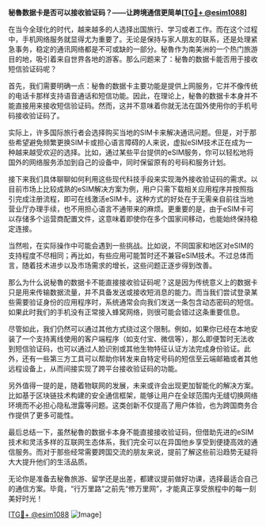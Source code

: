 **秘魯数据卡是否可以接收验证码？——让跨境通信更简单[[TG💪+ @esim1088](https://t.me/s/esim1088)]**

在当今全球化的时代，越来越多的人选择出国旅行、学习或者工作。而在这个过程中，手机网络服务就显得尤为重要了。无论是保持与家人朋友的联系，还是处理紧急事务，稳定的通讯网络都是不可或缺的一部分。秘魯作为南美洲的一个热门旅游目的地，吸引着来自世界各地的游客。那么问题来了：秘魯的数据卡能否用于接收短信验证码呢？

首先，我们需要明确一点：秘魯的数据卡主要功能是提供上网服务，它并不像传统的电话卡那样支持语音通话和短信功能。因此，在理论上，秘魯的数据卡本身并不能直接用来接收短信验证码。然而，这并不意味着你就无法在国外使用你的手机号码接收验证码了。

实际上，许多国际旅行者会选择购买当地的SIM卡来解决通讯问题。但是，对于那些希望避免频繁更换SIM卡或担心语言障碍的人来说，虚拟eSIM技术正在成为一种越来越受欢迎的选择。比如，通过某些平台提供的eSIM服务，你可以轻松地将国外的网络服务添加到自己的设备中，同时保留原有的号码和服务计划。

接下来我们具体聊聊如何利用这些现代科技手段来实现海外接收验证码的需求。以目前市场上比较成熟的eSIM解决方案为例，用户只需下载相关应用程序并按照指引完成注册流程，即可在线激活eSIM卡。这种方式的好处在于无需亲自前往当地营业厅办理手续，也不用担心语言不通带来的麻烦。更重要的是，由于eSIM卡可以存储多个运营商配置文件，这意味着即使你在多个国家间移动，也能始终保持稳定连接。

当然啦，在实际操作中可能会遇到一些挑战。比如说，不同国家和地区对eSIM的支持程度不尽相同；再比如，有些应用可能暂时还不兼容eSIM技术。不过总体而言，随着技术进步以及市场需求的增长，这些问题正逐步得到改善。

那么为什么说秘魯的数据卡不能直接接收验证码呢？这是因为传统意义上的数据卡只是用来传输数据流量，并不具备发送或接收短消息的能力。而当我们尝试登录某些需要验证身份的应用程序时，系统通常会向我们发送一条包含动态密码的短信。如果此时我们的手机没有正常接入蜂窝网络，则很可能会错过这条重要信息。

尽管如此，我们仍然可以通过其他方式绕过这个限制。例如，如果你已经在本地安装了一个支持离线使用的客户端程序（如支付宝、微信等），那么即便暂时无法收到短信验证码，也可以通过人脸识别或其他生物特征认证方法完成身份验证。此外，还有一些第三方工具可以帮助你转发来自特定号码的短信至云端邮箱或者其他远程设备上，从而间接实现了跨平台接收验证码的功能。

另外值得一提的是，随着物联网的发展，未来或许会出现更加智能化的解决方案。比如基于区块链技术构建的安全通信框架，能够让用户在全球范围内无缝切换网络环境而不必担心隐私泄露等问题。这类创新不仅提高了用户体验，也为跨国商务合作提供了更多可能性。

最后总结一下，虽然秘魯的数据卡本身不能直接接收验证码，但借助先进的eSIM技术和灵活多样的互联网生态体系，我们完全可以在异国他乡享受到便捷高效的通信服务。而对于那些经常需要跨国交流的朋友来说，提前了解这些前沿趋势无疑将大大提升他们的生活品质。

无论你是准备去秘魯旅游、留学还是出差，都建议提前做好功课，选择最适合自己的通信方案。毕竟，“行万里路”之前先“修万里网”，才能真正享受旅程中的每一刻美好时光！

[[TG💪+ @esim1088](https://t.me/s/esim1088) ![Image](https://i.postimg.cc/4NQfJmqS/Snipaste-2025-05-13-00-14-12.png)]